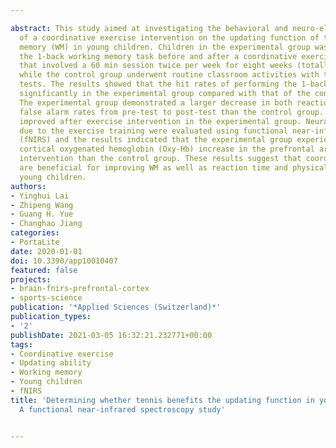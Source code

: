 ---
abstract: This study aimed at investigating the behavioral and neuro-electrical impacts
  of a coordinative exercise intervention on the updating function of the working
  memory (WM) in young children. Children in the experimental group was tested on
  the 1-back working memory task before and after a coordinative exercise program
  that involved a 60 min session twice per week for eight weeks (totally 16 sessions),
  while the control group underwent routine classroom activities with the same WM
  tests. The results showed that the hit rates of performing the 1-back task increased
  significantly in the experimental group compared with that of the control group.
  The experimental group demonstrated a larger decrease in both reaction time and
  false alarm rates from pre-test to post-test than the control group. Physical fitness
  improved after exercise intervention in the experimental group. Neural adaptations
  due to the exercise training were evaluated using functional near-infrared spectroscopy
  (fNIRS) and the results indicated that the experimental group experienced a greater
  cortical oxygenated hemoglobin (Oxy-Hb) increase in the prefrontal area after the
  intervention than the control group. These results suggest that coordinative exercises
  are beneficial for improving WM as well as reaction time and physical fitness in
  young children.
authors:
- Yinghui Lai
- Zhipeng Wang
- Guang H. Yue
- Changhao Jiang
categories:
- PortaLite
date: 2020-01-01
doi: 10.3390/app10010407
featured: false
projects:
- brain-fnirs-prefrontal-cortex
- sports-science
publication: '*Applied Sciences (Switzerland)*'
publication_types:
- '2'
publishDate: 2021-03-05 16:32:21.232771+00:00
tags:
- Coordinative exercise
- Updating ability
- Working memory
- Young children
- fNIRS
title: 'Determining whether tennis benefits the updating function in young children:
  A functional near-infrared spectroscopy study'

---
